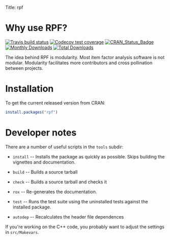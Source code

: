 Title:       rpf

# Why use RPF?

<!-- badges: start -->
[![Travis build status](https://travis-ci.org/jpritikin/rpf.svg?branch=master)](https://travis-ci.org/jpritikin/rpf)
[![Codecov test coverage](https://codecov.io/gh/jpritikin/rpf/branch/master/graph/badge.svg)](https://codecov.io/gh/jpritikin/rpf?branch=master)
[![CRAN_Status_Badge](https://www.r-pkg.org/badges/version/rpf?color=blue)](https://cran.r-project.org/package=rpf)
[![Monthly Downloads](http://cranlogs.r-pkg.org/badges/rpf)](http://cranlogs.r-pkg.org/badges/rpf)
[![Total Downloads](http://cranlogs.r-pkg.org/badges/grand-total/rpf)](http://cranlogs.r-pkg.org/badges/grand-total/rpf)
<!-- badges: end -->

The idea behind RPF is modularity. Most item factor analysis software
is not modular. Modularity facilitates more contributors and cross
pollination between projects.

# Installation

To get the current released version from CRAN:

```R
install.packages("rpf")
```

# Developer notes

There are a number of useful scripts in the `tools` subdir:

* `install` -- Installs the package as quickly as possible. Skips
  building the vignettes and documentation.

* `build` -- Builds a source tarball

* `check` -- Builds a source tarball and checks it

* `rox` -- Re-generates the documentation.

* `test` -- Runs the test suite using the uninstalled tests against the
  installed package.

* `autodep` -- Recalculates the header file dependences

If you're working on the C++ code, you probably want to adjust the
settings in `src/Makevars`.

